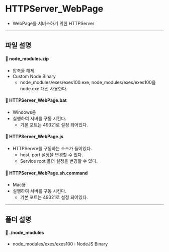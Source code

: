 **HTTPServer_WebPage**
===================

* WebPage를 서비스하기 위한 HTTPServer

-------------
파일 설명
-------------

#### :page_facing_up: node_modules.zip
 * 압축을 해제.
 * Custom Node Binary
	* node_modules/exes/exes100.exe, node_modules/exes/exes100을 node.exe 대신 사용한다.

#### :page_facing_up: HTTPServer_WebPage.bat
 * Windows용
 * 실행하여 서버를 구동 시킨다.
	* 기본 포트는 49321로 설정 되어있다.

#### :page_facing_up: HTTPServer_WebPage.js
 * HTTPServre를 구동하는 소스가 들어있다.
	* host, port 설정을 변경할 수 있다.
	* Service root 폴더 설정을 변경할 수 있다.

#### :page_facing_up: HTTPServer_WebPage.sh.command
 * Mac용
 * 실행하여 서버를 구동 시킨다.
	* 기본 포트는 49321로 설정 되어있다.

-------------
폴더 설명
-------------

#### :open_file_folder: ./node_modules
 * node_modules/exes/exes100 : NodeJS Binary